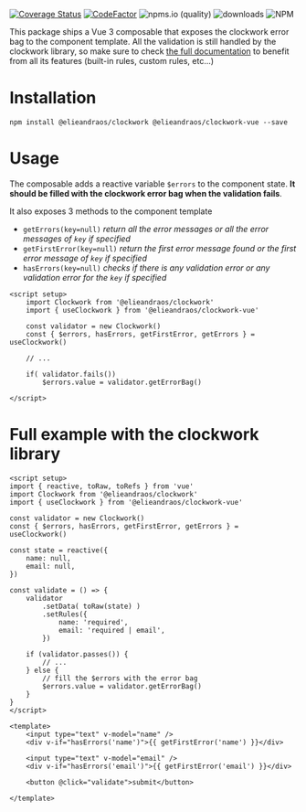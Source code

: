 [![Coverage Status](https://coveralls.io/repos/github/elieandraos/clockwork-vue/badge.svg?branch=main)](https://coveralls.io/github/elieandraos/clockwork-vue?branch=main)
[![CodeFactor](https://www.codefactor.io/repository/github/elieandraos/clockwork-vue/badge)](https://www.codefactor.io/repository/github/elieandraos/clockwork-vue)
![npms.io (quality)](https://img.shields.io/npms-io/quality-score/@elieandraos/clockwork-vue)
![downloads](https://img.shields.io/npm/dt/@elieandraos/clockwork-vue)
![NPM](https://img.shields.io/npm/l/@elieandraos/clockwork-vue)

This package ships a Vue 3 composable that exposes the clockwork error bag to the component template.
All the validation is still handled by the clockwork library, so make sure to check
[the full documentation](https://github.com/elieandraos/clockwork) to benefit from all its
features (built-in rules, custom rules, etc...)

# Installation
```shell
npm install @elieandraos/clockwork @elieandraos/clockwork-vue --save
```

# Usage
The composable adds a reactive variable `$errors` to the component state.
**It should be filled with the clockwork error bag when the validation fails**.

It also exposes 3 methods to the component template
- `getErrors(key=null)` _return all the error messages or all the error messages of `key` if specified_
- `getFirstError(key=null)` _return the first error message found or the first error message of `key` if specified_
- `hasErrors(key=null)` _checks if there is any validation error or any validation error for the `key` if specified_

```vue
<script setup>
    import Clockwork from '@elieandraos/clockwork'
    import { useClockwork } from '@elieandraos/clockwork-vue'
    
    const validator = new Clockwork()
    const { $errors, hasErrors, getFirstError, getErrors } = useClockwork()
    
    // ...
    
    if( validator.fails())
        $errors.value = validator.getErrorBag()

</script>
```

# Full example with the clockwork library
```vue
<script setup>
import { reactive, toRaw, toRefs } from 'vue'
import Clockwork from '@elieandraos/clockwork'
import { useClockwork } from '@elieandraos/clockwork-vue'

const validator = new Clockwork()
const { $errors, hasErrors, getFirstError, getErrors } = useClockwork()

const state = reactive({
    name: null,
    email: null,
})

const validate = () => {
    validator
        .setData( toRaw(state) )
        .setRules({
            name: 'required',
            email: 'required | email',
        })

    if (validator.passes()) {
        // ...
    } else {
        // fill the $errors with the error bag
        $errors.value = validator.getErrorBag()
    }
}
</script>

<template>
    <input type="text" v-model="name" />
    <div v-if="hasErrors('name')">{{ getFirstError('name') }}</div>

    <input type="text" v-model="email" />
    <div v-if="hasErrors('email')">{{ getFirstError('email') }}</div>
    
    <button @click="validate">submit</button>
    
</template>
```
